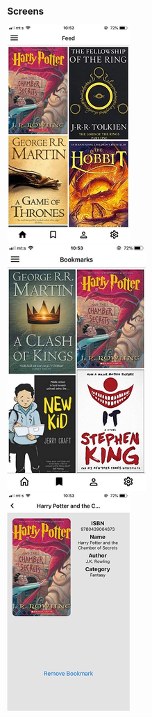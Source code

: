 ## Screens
![Feed Screen](./docs/images/feed.jpg) ![Bookmark Screen](./docs/images/bookmarks.jpg) ![Bookmark Screen](./docs/images/details.jpg)
